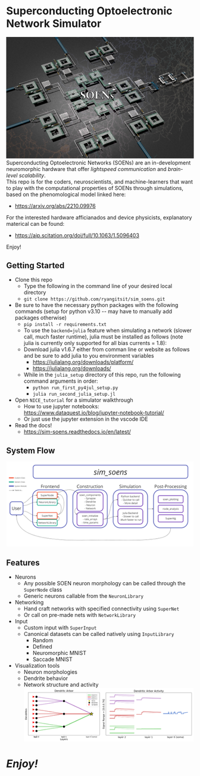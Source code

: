 # Superconducting Optoelectronic Network Simulator
![plot](./img/emblem_large.png)
Superconducting Optoelectronic Networks (SOENs) are an in-development neuromorphic hardware that offer *lightspeed communication* and *brain-level scalability*.\
This repo is for the coders, neuroscientists, and machine-learners that want to play with the computational properties of SOENs through simulations, based on the phenomological model linked here:
 - https://arxiv.org/abs/2210.09976

For the interested hardware afficianados and device physicists, explanatory materical can be found:
 - https://aip.scitation.org/doi/full/10.1063/1.5096403

Enjoy!

## Getting Started
 - Clone this repo
   - Type the following in the command line of your desired local directory
   - `git clone https://github.com/ryangitsit/sim_soens.git` 
 - Be sure to have the necessary python packages with the following commands (setup for python v3.10 -- may have to manually add packages otherwise)
   - `pip install -r requirements.txt` 
   - To use the `backend=julia` feature when simulating a network (slower call, much faster runtime), julia must be installed as follows (note julia is currently only supported for all bias currents = 1.8):
    - Download julia v1.6.7 either from comman line or website as follows and be sure to add julia to you environment variables 
      - https://julialang.org/downloads/platform/
      - https://julialang.org/downloads/
     - While in the `julia_setup` directory of this repo, run the following command arguments in order:
       - `python run_first_py4jul_setup.py`
       - `julia run_second_julia_setup.jl`
 - Open `NICE_tutorial` for a simulator walkthrough 
   - How to use jupyter notebooks: https://www.dataquest.io/blog/jupyter-notebook-tutorial/
   - Or just use the jupyter extension in the vscode IDE
 - Read the docs!
   - https://sim-soens.readthedocs.io/en/latest/


## System Flow
![plot](./img/flo.png)

## Features
 - Neurons
   - Any possible SOEN neuron morphology can be called through the `SuperNode` class
   - Generic neurons callable from the `NeuronLibrary`
 - Networking
   - Hand craft networks with specified connectivity using `SuperNet` 
   - Or call on pre-made nets with `NetworkLibrary`
 - Input
   - Custom input with `SuperInput`
   - Canonical datasets can be called natively using `InputLibrary`
     - Random
     - Defined
     - Neuromorphic MNIST
     - Saccade MNIST
 - Visualization tools
   - Neuron morphologies
   - Dendrite behavior
   - Network structure and activity
![plot](./img/viz_example.png)
# *Enjoy!*
